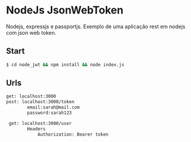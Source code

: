 # NodeJs JsonWebToken  
Nodejs, expressjs e passportjs.
Exemplo de uma aplicação rest em nodejs com json web token.  

## Start
```bash
$ cd node_jwt && npm install && node index.js
```

## Urls
```bash
get: localhost:3000
post: localhost:3000/token
        email:sarah@mail.com
        password:sarah123

 get: localhost:3000/user
        Headers
            Authorization: Bearer token
```